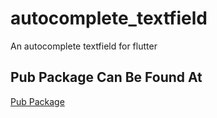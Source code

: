 # autocomplete_textfield

An autocomplete textfield for flutter
 
 ## Pub Package Can Be Found At
 
 [Pub Package](https://pub.dartlang.org/packages/autocomplete_textfield#-example-tab-)
